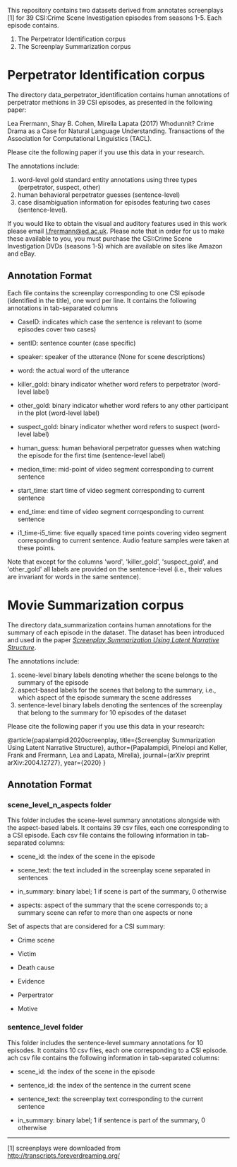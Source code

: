 This repository contains two datasets derived from annotates screenplays [1] for 39 CSI:Crime Scene Investigation episodes
from seasons 1-5. Each episode contains.

1. The Perpetrator Identification corpus
2. The Screenplay Summarization corpus

# Perpetrator Identification corpus

The directory data_perpetrator_identification contains human annotations of perpetrator methions in 39 CSI episodes, as presented
in the following paper:

Lea Frermann, Shay B. Cohen, Mirella Lapata (2017) Whodunnit? Crime Drama as a Case for Natural 
Language Understanding. Transactions of the Association for Computational 
Linguistics (TACL).

Please cite the following paper if you use this data in your research.

The annotations include:

1. word-level gold standard entity annotations using three types (perpetrator, suspect, other)
2. human behavioral perpetrator guesses (sentence-level)
3. case disambiguation information for episodes featuring two cases
(sentence-level).

If you would like to obtain the visual and auditory features used in
this work please email l.frermann@ed.ac.uk. Please note that in order
for us to make these available to you, you must purchase the CSI:Crime Scene Investigation DVDs (seasons 1-5) which are available on sites like
Amazon and eBay. 

## Annotation Format

Each file contains the screenplay corresponding to one CSI episode (identified 
in the title), one word per line. It contains the following annotations in 
tab-separated columns

- CaseID: indicates which case the sentence is relevant to (some
episodes cover two cases)

- sentID: sentence counter (case specific)

- speaker: speaker of the utterance (None for scene descriptions)

- word: the actual word of the utterance

- killer_gold: binary indicator whether word refers to perpetrator (word-level 
label)

- other_gold: binary indicator whether word refers to any other participant
in the plot (word-level label)

- suspect_gold: binary indicator whether word refers to suspect (word-level label)

- human_guess: human behavioral perpetrator guesses when watching the episode 
for the first time (sentence-level label)

- medion_time: mid-point of video segment corresponding to current sentence

- start_time: start time of video segment corresponding to current sentence

- end_time: end time of video segment corrqesponding to current sentence

- i1_time-i5_time: five equally spaced time points covering video
segment corresponding to current sentence. Audio feature samples were
taken at these points. 

Note that except for the columns 'word', 'killer_gold',
'suspect_gold', and 'other_gold' all labels are provided on the
sentence-level (i.e., their values are invariant for words in the same sentence).


# Movie Summarization corpus

The directory data_summarization contains human annotations for the summary of each episode in the dataset. The dataset has been introduced and used in the paper [*Screenplay Summarization Using Latent Narrative Structure*](https://arxiv.org/pdf/2004.12727.pdf).

The annotations include:

1. scene-level binary labels denoting whether the scene belongs to the summary of the episode
2. aspect-based labels for the scenes that belong to the summary, i.e., which aspect of the episode summary the scene addresses
3. sentence-level binary labels denoting the sentences of the screenplay that belong to the summary for 10 episodes of the dataset

Please cite the following paper if you use this data in your research:

@article{papalampidi2020screenplay,
  title={Screenplay Summarization Using Latent Narrative Structure},
  author={Papalampidi, Pinelopi and Keller, Frank and Frermann, Lea and Lapata, Mirella},
  journal={arXiv preprint arXiv:2004.12727},
  year={2020}
}

## Annotation Format

### scene_level_n_aspects folder 

This folder includes the scene-level summary annotations alongside with the aspect-based labels. It contains 39 csv files, each one corresponding to a CSI episode. Each csv file contains the following information in tab-separated columns:

- scene_id: the index of the scene in the episode

- scene_text: the text included in the screenplay scene separated in sentences

- in_summary: binary label; 1 if scene is part of the summary, 0 otherwise

- aspects: aspect of the summary that the scene corresponds to; a summary scene can refer to more than one aspects or none

Set of aspects that are considered for a CSI summary:

- Crime scene

- Victim

- Death cause

- Evidence

- Perpertrator

- Motive

### sentence_level folder

This folder includes the sentence-level summary annotations for 10 episodes. It contains 10 csv files, each one corresponding to a CSI episode. ach csv file contains the following information in tab-separated columns:

- scene_id: the index of the scene in the episode

- sentence_id: the index of the sentence in the current scene

- sentence_text: the screenplay text corresponding to the current sentence 

- in_summary: binary label; 1 if sentence is part of the summary, 0 otherwise

-----------------------------------------------------------------------------
[1] screenplays were downloaded from http://transcripts.foreverdreaming.org/

